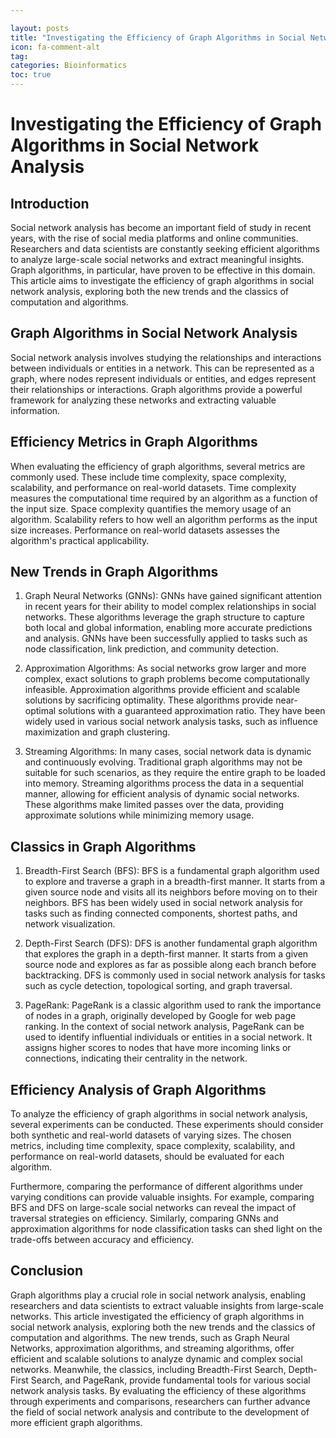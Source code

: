 ```yaml
---

layout: posts
title: "Investigating the Efficiency of Graph Algorithms in Social Network Analysis"
icon: fa-comment-alt
tag:      
categories: Bioinformatics
toc: true
---
```




# Investigating the Efficiency of Graph Algorithms in Social Network Analysis

## Introduction

Social network analysis has become an important field of study in recent years, with the rise of social media platforms and online communities. Researchers and data scientists are constantly seeking efficient algorithms to analyze large-scale social networks and extract meaningful insights. Graph algorithms, in particular, have proven to be effective in this domain. This article aims to investigate the efficiency of graph algorithms in social network analysis, exploring both the new trends and the classics of computation and algorithms.

## Graph Algorithms in Social Network Analysis

Social network analysis involves studying the relationships and interactions between individuals or entities in a network. This can be represented as a graph, where nodes represent individuals or entities, and edges represent their relationships or interactions. Graph algorithms provide a powerful framework for analyzing these networks and extracting valuable information.

## Efficiency Metrics in Graph Algorithms

When evaluating the efficiency of graph algorithms, several metrics are commonly used. These include time complexity, space complexity, scalability, and performance on real-world datasets. Time complexity measures the computational time required by an algorithm as a function of the input size. Space complexity quantifies the memory usage of an algorithm. Scalability refers to how well an algorithm performs as the input size increases. Performance on real-world datasets assesses the algorithm's practical applicability.

## New Trends in Graph Algorithms

1. Graph Neural Networks (GNNs): GNNs have gained significant attention in recent years for their ability to model complex relationships in social networks. These algorithms leverage the graph structure to capture both local and global information, enabling more accurate predictions and analysis. GNNs have been successfully applied to tasks such as node classification, link prediction, and community detection.

2. Approximation Algorithms: As social networks grow larger and more complex, exact solutions to graph problems become computationally infeasible. Approximation algorithms provide efficient and scalable solutions by sacrificing optimality. These algorithms provide near-optimal solutions with a guaranteed approximation ratio. They have been widely used in various social network analysis tasks, such as influence maximization and graph clustering.

3. Streaming Algorithms: In many cases, social network data is dynamic and continuously evolving. Traditional graph algorithms may not be suitable for such scenarios, as they require the entire graph to be loaded into memory. Streaming algorithms process the data in a sequential manner, allowing for efficient analysis of dynamic social networks. These algorithms make limited passes over the data, providing approximate solutions while minimizing memory usage.

## Classics in Graph Algorithms

1. Breadth-First Search (BFS): BFS is a fundamental graph algorithm used to explore and traverse a graph in a breadth-first manner. It starts from a given source node and visits all its neighbors before moving on to their neighbors. BFS has been widely used in social network analysis for tasks such as finding connected components, shortest paths, and network visualization.

2. Depth-First Search (DFS): DFS is another fundamental graph algorithm that explores the graph in a depth-first manner. It starts from a given source node and explores as far as possible along each branch before backtracking. DFS is commonly used in social network analysis for tasks such as cycle detection, topological sorting, and graph traversal.

3. PageRank: PageRank is a classic algorithm used to rank the importance of nodes in a graph, originally developed by Google for web page ranking. In the context of social network analysis, PageRank can be used to identify influential individuals or entities in a social network. It assigns higher scores to nodes that have more incoming links or connections, indicating their centrality in the network.

## Efficiency Analysis of Graph Algorithms

To analyze the efficiency of graph algorithms in social network analysis, several experiments can be conducted. These experiments should consider both synthetic and real-world datasets of varying sizes. The chosen metrics, including time complexity, space complexity, scalability, and performance on real-world datasets, should be evaluated for each algorithm.

Furthermore, comparing the performance of different algorithms under varying conditions can provide valuable insights. For example, comparing BFS and DFS on large-scale social networks can reveal the impact of traversal strategies on efficiency. Similarly, comparing GNNs and approximation algorithms for node classification tasks can shed light on the trade-offs between accuracy and efficiency.

## Conclusion

Graph algorithms play a crucial role in social network analysis, enabling researchers and data scientists to extract valuable insights from large-scale networks. This article investigated the efficiency of graph algorithms in social network analysis, exploring both the new trends and the classics of computation and algorithms. The new trends, such as Graph Neural Networks, approximation algorithms, and streaming algorithms, offer efficient and scalable solutions to analyze dynamic and complex social networks. Meanwhile, the classics, including Breadth-First Search, Depth-First Search, and PageRank, provide fundamental tools for various social network analysis tasks. By evaluating the efficiency of these algorithms through experiments and comparisons, researchers can further advance the field of social network analysis and contribute to the development of more efficient graph algorithms.